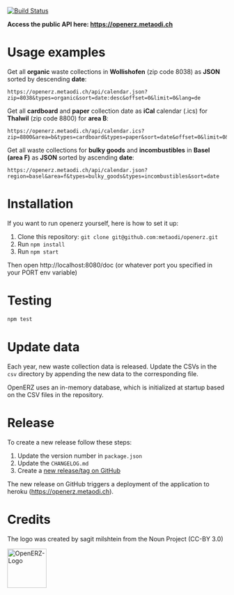 [![Build Status](https://github.com/metaodi/openerz/workflows/Build%20OpenERZ/badge.svg)](https://github.com/metaodi/openerz/actions?query=workflow%3A%22Build+OpenERZ%22)

**Access the public API here: https://openerz.metaodi.ch**

Usage examples
==============

Get all **organic** waste collections in **Wollishofen** (zip code 8038) as **JSON** sorted by descending **date**:

```
https://openerz.metaodi.ch/api/calendar.json?zip=8038&types=organic&sort=date:desc&offset=0&limit=0&lang=de
```

Get all **cardboard** and **paper** collection date as **iCal** calendar (.ics) for **Thalwil** (zip code 8800) for **area B**:

```
https://openerz.metaodi.ch/api/calendar.ics?zip=8800&area=b&types=cardboard&types=paper&sort=date&offset=0&limit=0&lang=de
```

Get all waste collections for **bulky goods** and **incombustibles** in **Basel (area F)** as **JSON** sorted by ascending **date**:

```
https://openerz.metaodi.ch/api/calendar.json?region=basel&area=f&types=bulky_goods&types=incombustibles&sort=date
```

Installation
============

If you want to run openerz yourself, here is how to set it up:

1. Clone this repository: `git clone git@github.com:metaodi/openerz.git`
1. Run `npm install`
1. Run `npm start`

Then open http://localhost:8080/doc (or whatever port you specified in your PORT env variable)

Testing
=======

```bash
npm test
```

Update data
===========

Each year, new waste collection data is released. 
Update the CSVs in the `csv` directory by appending the new data to the corresponding file.

OpenERZ uses an in-memory database, which is initialized at startup based on the CSV files in the repository.

Release
=======

To create a new release follow these steps:

1. Update the version number in `package.json`
1. Update the `CHANGELOG.md`
1. Create a [new release/tag on GitHub](https://github.com/metaodi/openerz/releases)

The new release on GitHub triggers a deployment of the application to heroku (https://openerz.metaodi.ch).

Credits
=======

The logo was created by sagit milshtein from the Noun Project (CC-BY 3.0)

<img src="https://openerz.metaodi.ch/static/logo.png" alt="OpenERZ-Logo" width="90"/>

